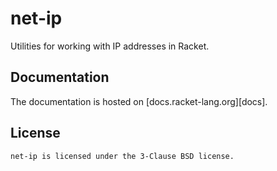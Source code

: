 # net-ip

Utilities for working with IP addresses in Racket.

## Documentation

The documentation is hosted on [docs.racket-lang.org][docs].

## License

    net-ip is licensed under the 3-Clause BSD license.
